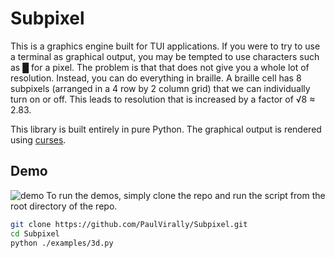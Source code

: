 # Subpixel
This is a graphics engine built for TUI applications. If you were to try to use a terminal as graphical output, you may be tempted to use characters such as █ for a pixel. The problem is that that does not give you a whole lot of resolution. Instead, you can do everything in braille. A braille cell has 8 subpixels (arranged in a 4 row by 2 column grid) that we can individually turn on or off. This leads to resolution that is increased by a factor of √8 ≈ 2.83.

This library is built entirely in pure Python. The graphical output is rendered using [curses](https://docs.python.org/3/library/curses.html).

## Demo
![demo](https://media.giphy.com/media/eHdSBboV6xltfsKl5f/giphy.gif)
To run the demos, simply clone the repo and run the script from the root directory of the repo.
```sh
git clone https://github.com/PaulVirally/Subpixel.git
cd Subpixel
python ./examples/3d.py
```
